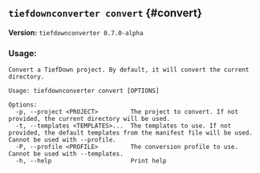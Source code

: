 ## `tiefdownconverter convert` {#convert}

**Version:** `tiefdownconverter 0.7.0-alpha`

### Usage:
```
Convert a TiefDown project. By default, it will convert the current directory.

Usage: tiefdownconverter convert [OPTIONS]

Options:
  -p, --project <PROJECT>         The project to convert. If not provided, the current directory will be used.
  -t, --templates <TEMPLATES>...  The templates to use. If not provided, the default templates from the manifest file will be used. Cannot be used with --profile.
  -P, --profile <PROFILE>         The conversion profile to use. Cannot be used with --templates.
  -h, --help                      Print help
```

